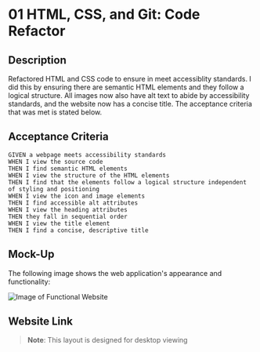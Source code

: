 # 01 HTML, CSS, and Git: Code Refactor

## Description

Refactored HTML and CSS code to ensure in meet accessiblity standards. I did this by ensuring 
there are semantic HTML elements and they follow a logical structure. All images now also have alt text to abide
by  accessibility standards, and the website now has a concise title. The acceptance criteria that was met is stated below.

## Acceptance Criteria

```
GIVEN a webpage meets accessibility standards
WHEN I view the source code
THEN I find semantic HTML elements
WHEN I view the structure of the HTML elements
THEN I find that the elements follow a logical structure independent of styling and positioning
WHEN I view the icon and image elements
THEN I find accessible alt attributes
WHEN I view the heading attributes
THEN they fall in sequential order
WHEN I view the title element
THEN I find a concise, descriptive title
```

## Mock-Up

The following image shows the web application's appearance and functionality:


![Image of Functional Website](/assets/images/_Users_diego_bootcamp_Code-Refactor-Challenge01_index.html%20(1).png)

## Website Link


> **Note**: This layout is designed for desktop viewing


